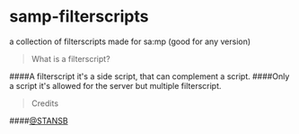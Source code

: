 # samp-filterscripts

a collection of filterscripts made for sa:mp (good for any version)

>What is a filterscript?

####A filterscript it's a side script, that can complement a script. 
####Only a script it's allowed for the server but multiple filterscript.

>Credits

####[@STANSB](https://github.com/ST4NSB/)
